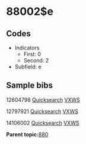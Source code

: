 # 88002$e

## Codes

-   Indicators
    -   First: 0
    -   Second: 2
-   Subfield: e

## Sample bibs

12604798 [Quicksearch](https://search.library.yale.edu/catalog/12604798) [VXWS](http://prodorbis.library.yale.edu:7014/vxws/GetHoldingsService?bibId=12604798)

12797921 [Quicksearch](https://search.library.yale.edu/catalog/12797921) [VXWS](http://prodorbis.library.yale.edu:7014/vxws/GetHoldingsService?bibId=12797921)

14106002 [Quicksearch](https://search.library.yale.edu/catalog/14106002) [VXWS](http://prodorbis.library.yale.edu:7014/vxws/GetHoldingsService?bibId=14106002)

**Parent topic:**[880](../../tags/880/880.md)

